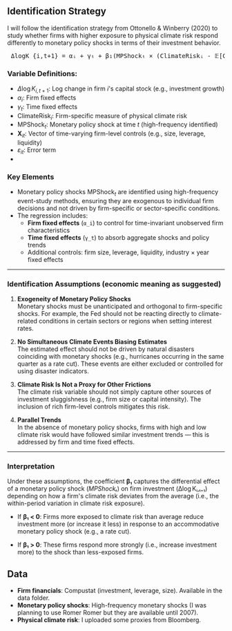 
## Identification Strategy

I will follow the identification strategy from Ottonello & Winberry (2020) to study whether firms with higher exposure to physical climate risk respond differently to monetary policy shocks in terms of their investment behavior.

<pre> ΔlogK_{i,t+1} = αᵢ + γₜ + β₁(MPShockₜ × (ClimateRiskᵢ - 𝔼[ClimateRiskᵢ])) + β₂ X_{i,t} + ε_{i,t+1} </pre>

### Variable Definitions:

- $\Delta \log K_{i,t+1}$: Log change in firm $i$'s capital stock (e.g., investment growth)  
- $\alpha_i$: Firm fixed effects  
- $\gamma_t$: Time fixed effects  
- $\text{ClimateRisk}_i$: Firm-specific measure of physical climate risk 
- $\text{MPShock}_t$: Monetary policy shock at time $t$ (high-frequency identified)  
- $\mathbf{X}_{it}$: Vector of time-varying firm-level controls (e.g., size, leverage, liquidity)  
- $\varepsilon_{it}$: Error term
- 

### Key Elements

- Monetary policy shocks $\text{MPShock}_t$ are identified using high-frequency event-study methods, ensuring they are exogenous to individual firm decisions and not driven by firm-specific or sector-specific conditions.
- The regression includes:
  - **Firm fixed effects** (`α_i`) to control for time-invariant unobserved firm characteristics
  - **Time fixed effects** (`γ_t`) to absorb aggregate shocks and policy trends
  - Additional controls: firm size, leverage, liquidity, industry × year fixed effects

---

### Identification Assumptions (economic meaning as suggested)

1. **Exogeneity of Monetary Policy Shocks**  
   Monetary shocks must be unanticipated and orthogonal to firm-specific shocks. For example, the Fed should not be reacting directly to climate-related conditions in certain sectors or regions when setting interest rates.

2. **No Simultaneous Climate Events Biasing Estimates**  
   The estimated effect should not be driven by natural disasters coinciding with monetary shocks (e.g., hurricanes occurring in the same quarter as a rate cut). These events are either excluded or controlled for using disaster indicators.

3. **Climate Risk Is Not a Proxy for Other Frictions**  
   The climate risk variable should not simply capture other sources of investment sluggishness (e.g., firm size or capital intensity). The inclusion of rich firm-level controls mitigates this risk.

4. **Parallel Trends**  
   In the absence of monetary policy shocks, firms with high and low climate risk would have followed similar investment trends — this is addressed by firm and time fixed effects. 

---
### Interpretation
Under these assumptions, the coefficient **β₁** captures the differential effect of a monetary policy shock (*MPShockₜ*) on firm investment (Δlog Kᵢ,ₜ₊₁) depending on how a firm's climate risk deviates from the average (i.e., the within-period variation in climate risk exposure).

- If **β₁ < 0**: Firms more exposed to climate risk than average reduce investment more (or increase it less) in response to an accommodative monetary policy shock (e.g., a rate cut).

- If **β₁ > 0**: These firms respond more strongly (i.e., increase investment more) to the shock than less-exposed firms.

## Data  
- **Firm financials**: Compustat (investment, leverage, size). Available in the data folder.
- **Monetary policy shocks**: High-frequency monetary shocks (I was planning to use Romer Romer but they are available until 2007). 
- **Physical climate risk**: I uploaded some proxies from Bloomberg.


